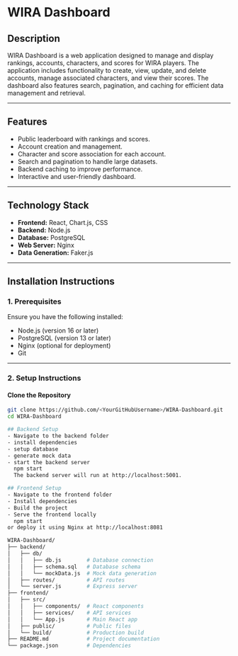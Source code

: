 # WIRA Dashboard

## Description
WIRA Dashboard is a web application designed to manage and display rankings, accounts, characters, and scores for WIRA players. The application includes functionality to create, view, update, and delete accounts, manage associated characters, and view their scores. The dashboard also features search, pagination, and caching for efficient data management and retrieval.

---

## Features
- Public leaderboard with rankings and scores.
- Account creation and management.
- Character and score association for each account.
- Search and pagination to handle large datasets.
- Backend caching to improve performance.
- Interactive and user-friendly dashboard.

---

## Technology Stack
- **Frontend:** React, Chart.js, CSS
- **Backend:** Node.js
- **Database:** PostgreSQL
- **Web Server:** Nginx
- **Data Generation:** Faker.js

---

## Installation Instructions

### 1. Prerequisites
Ensure you have the following installed:
- Node.js (version 16 or later)
- PostgreSQL (version 13 or later)
- Nginx (optional for deployment)
- Git

---

### 2. Setup Instructions

#### Clone the Repository
```bash
git clone https://github.com/<YourGitHubUsername>/WIRA-Dashboard.git
cd WIRA-Dashboard

## Backend Setup
- Navigate to the backend folder
- install dependencies
- setup database
- generate mock data
- start the backend server
  npm start
  The backend server will run at http://localhost:5001.

## Frontend Setup
- Navigate to the frontend folder
- Install dependencies
- Build the project
- Serve the frontend locally
  npm start
or deploy it using Nginx at http://localhost:8081

WIRA-Dashboard/
├── backend/
│   ├── db/
│   │   ├── db.js        # Database connection
│   │   ├── schema.sql   # Database schema
│   │   └── mockData.js  # Mock data generation
│   ├── routes/          # API routes
│   └── server.js        # Express server
├── frontend/
│   ├── src/
│   │   ├── components/  # React components
│   │   ├── services/    # API services
│   │   └── App.js       # Main React app
│   ├── public/          # Public files
│   └── build/           # Production build
├── README.md            # Project documentation
└── package.json         # Dependencies


